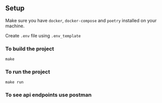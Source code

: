 

## Setup

Make sure you have `docker`, `docker-compose` and `poetry` installed on your machine.

Create `.env` file using `.env_template`

### To build the project

    make


### To run the project

    make run


### To see api endpoints use postman

